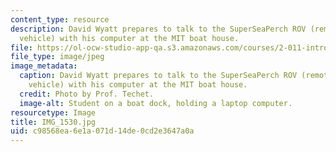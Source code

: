```yaml
---
content_type: resource
description: David Wyatt prepares to talk to the SuperSeaPerch ROV (remotely operated
  vehicle) with his computer at the MIT boat house.
file: https://ol-ocw-studio-app-qa.s3.amazonaws.com/courses/2-011-introduction-to-ocean-science-and-engineering-spring-2006/c98568ea6e1a071d14de0cd2e3647a0a_IMG_1530.jpg
file_type: image/jpeg
image_metadata:
  caption: David Wyatt prepares to talk to the SuperSeaPerch ROV (remotely operated
    vehicle) with his computer at the MIT boat house.
  credit: Photo by Prof. Techet.
  image-alt: Student on a boat dock, holding a laptop computer.
resourcetype: Image
title: IMG_1530.jpg
uid: c98568ea-6e1a-071d-14de-0cd2e3647a0a
---
```


